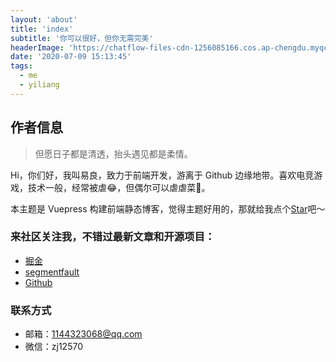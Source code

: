 ```yaml
---
layout: 'about'
title: 'index'
subtitle: '你可以很好，但你无需完美'
headerImage: 'https://chatflow-files-cdn-1256085166.cos.ap-chengdu.myqcloud.com/images/4TVbbaNAw9Q.jpg'
date: '2020-07-09 15:13:45'
tags:
  - me
  - yiliang
---
```


## 作者信息

> 但愿日子都是清透，抬头遇见都是柔情。

Hi，你们好，我叫易良，致力于前端开发，游离于 Github 边缘地带。喜欢电竞游戏，技术一般，经常被虐:joy:，但偶尔可以虐虐菜:tada:。<br/>

本主题是 Vuepress 构建前端静态博客，觉得主题好用的，那就给我点个[Star](https://github.com/yiliang114/yiliang114.github.io)吧～

### 来社区关注我，不错过最新文章和开源项目：

- [掘金](https://juejin.im/user/58809a6db123db0061cfd1c3)
- [segmentfault](https://segmentfault.com/u/yiliangtongxue)
- [Github](https://github.com/yiliang114)

### 联系方式

- 邮箱：1144323068@qq.com
- 微信：zj12570
